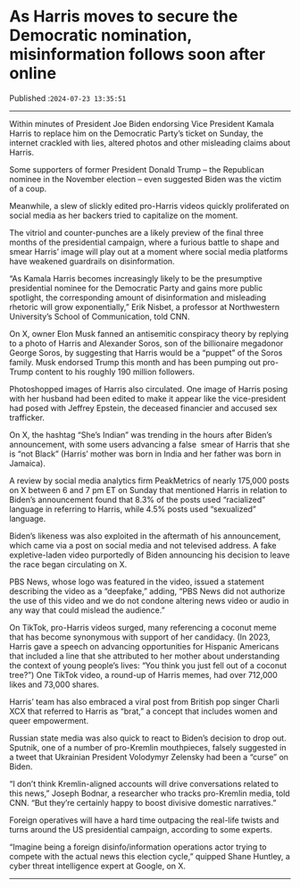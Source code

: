 # As Harris moves to secure the Democratic nomination, misinformation follows soon after online

Published :`2024-07-23 13:35:51`

---

Within minutes of President Joe Biden endorsing Vice President Kamala Harris to replace him on the Democratic Party’s ticket on Sunday, the internet crackled with lies, altered photos and other misleading claims about Harris.

Some supporters of former President Donald Trump – the Republican nominee in the November election – even suggested Biden was the victim of a coup.

Meanwhile, a slew of slickly edited pro-Harris videos quickly proliferated on social media as her backers tried to capitalize on the moment.

The vitriol and counter-punches are a likely preview of the final three months of the presidential campaign, where a furious battle to shape and smear Harris’ image will play out at a moment where social media platforms have weakened guardrails on disinformation.

“As Kamala Harris becomes increasingly likely to be the presumptive presidential nominee for the Democratic Party and gains more public spotlight, the corresponding amount of disinformation and misleading rhetoric will grow exponentially,” Erik Nisbet, a professor at Northwestern University’s School of Communication, told CNN.

On X, owner Elon Musk fanned an antisemitic conspiracy theory by replying to a photo of Harris and Alexander Soros, son of the billionaire megadonor George Soros, by suggesting that Harris would be a “puppet” of the Soros family. Musk endorsed Trump this month and has been pumping out pro-Trump content to his roughly 190 million followers.

Photoshopped images of Harris also circulated. One image of Harris posing with her husband had been edited to make it appear like the vice-president had posed with Jeffrey Epstein, the deceased financier and accused sex trafficker.

On X, the hashtag “She’s Indian” was trending in the hours after Biden’s announcement, with some users advancing a false  smear of Harris that she is “not Black” (Harris’ mother was born in India and her father was born in Jamaica).

A review by social media analytics firm PeakMetrics of nearly 175,000 posts on X between 6 and 7 pm ET on Sunday that mentioned Harris in relation to Biden’s announcement found that 8.3% of the posts used “racialized” language in referring to Harris, while 4.5% posts used “sexualized” language.

Biden’s likeness was also exploited in the aftermath of his announcement, which came via a post on social media and not televised address. A fake expletive-laden video purportedly of Biden announcing his decision to leave the race began circulating on X.

PBS News, whose logo was featured in the video, issued a statement describing the video as a “deepfake,” adding, “PBS News did not authorize the use of this video and we do not condone altering news video or audio in any way that could mislead the audience.”

On TikTok, pro-Harris videos surged, many referencing a coconut meme that has become synonymous with support of her candidacy. (In 2023, Harris gave a speech on advancing opportunities for Hispanic Americans that included a line that she attributed to her mother about understanding the context of young people’s lives: “You think you just fell out of a coconut tree?”) One TikTok video, a round-up of Harris memes, had over 712,000 likes and 73,000 shares.

Harris’ team has also embraced a viral post from British pop singer Charli XCX that referred to Harris as “brat,” a concept that includes women and queer empowerment.

Russian state media was also quick to react to Biden’s decision to drop out. Sputnik, one of a number of pro-Kremlin mouthpieces, falsely suggested in a tweet that Ukrainian President Volodymyr Zelensky had been a “curse” on Biden.

“I don’t think Kremlin-aligned accounts will drive conversations related to this news,” Joseph Bodnar, a researcher who tracks pro-Kremlin media, told CNN. “But they’re certainly happy to boost divisive domestic narratives.”

Foreign operatives will have a hard time outpacing the real-life twists and turns around the US presidential campaign, according to some experts.

“Imagine being a foreign disinfo/information operations actor trying to compete with the actual news this election cycle,” quipped Shane Huntley, a cyber threat intelligence expert at Google, on X.

---

